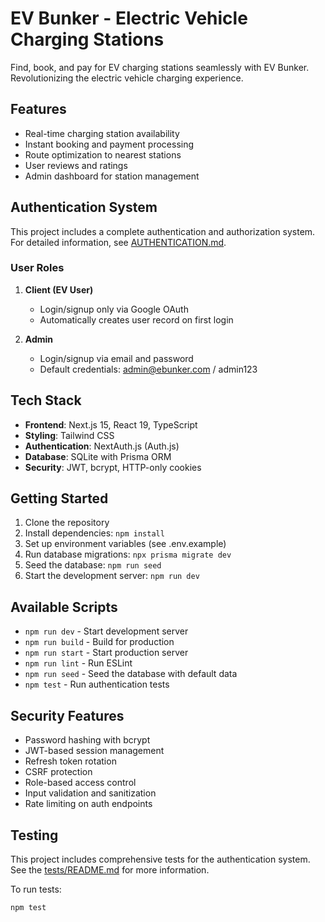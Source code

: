 # EV Bunker - Electric Vehicle Charging Stations

Find, book, and pay for EV charging stations seamlessly with EV Bunker. Revolutionizing the electric vehicle charging experience.

## Features

- Real-time charging station availability
- Instant booking and payment processing
- Route optimization to nearest stations
- User reviews and ratings
- Admin dashboard for station management

## Authentication System

This project includes a complete authentication and authorization system. For detailed information, see [AUTHENTICATION.md](AUTHENTICATION.md).

### User Roles

1. **Client (EV User)**
   - Login/signup only via Google OAuth
   - Automatically creates user record on first login

2. **Admin**
   - Login/signup via email and password
   - Default credentials: admin@ebunker.com / admin123

## Tech Stack

- **Frontend**: Next.js 15, React 19, TypeScript
- **Styling**: Tailwind CSS
- **Authentication**: NextAuth.js (Auth.js)
- **Database**: SQLite with Prisma ORM
- **Security**: JWT, bcrypt, HTTP-only cookies

## Getting Started

1. Clone the repository
2. Install dependencies: `npm install`
3. Set up environment variables (see .env.example)
4. Run database migrations: `npx prisma migrate dev`
5. Seed the database: `npm run seed`
6. Start the development server: `npm run dev`

## Available Scripts

- `npm run dev` - Start development server
- `npm run build` - Build for production
- `npm run start` - Start production server
- `npm run lint` - Run ESLint
- `npm run seed` - Seed the database with default data
- `npm test` - Run authentication tests

## Security Features

- Password hashing with bcrypt
- JWT-based session management
- Refresh token rotation
- CSRF protection
- Role-based access control
- Input validation and sanitization
- Rate limiting on auth endpoints

## Testing

This project includes comprehensive tests for the authentication system. See the [tests/README.md](tests/README.md) for more information.

To run tests:
```bash
npm test
```